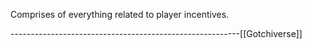 Comprises of everything related to player incentives.








---------------------------------------------------------[[Gotchiverse]]

